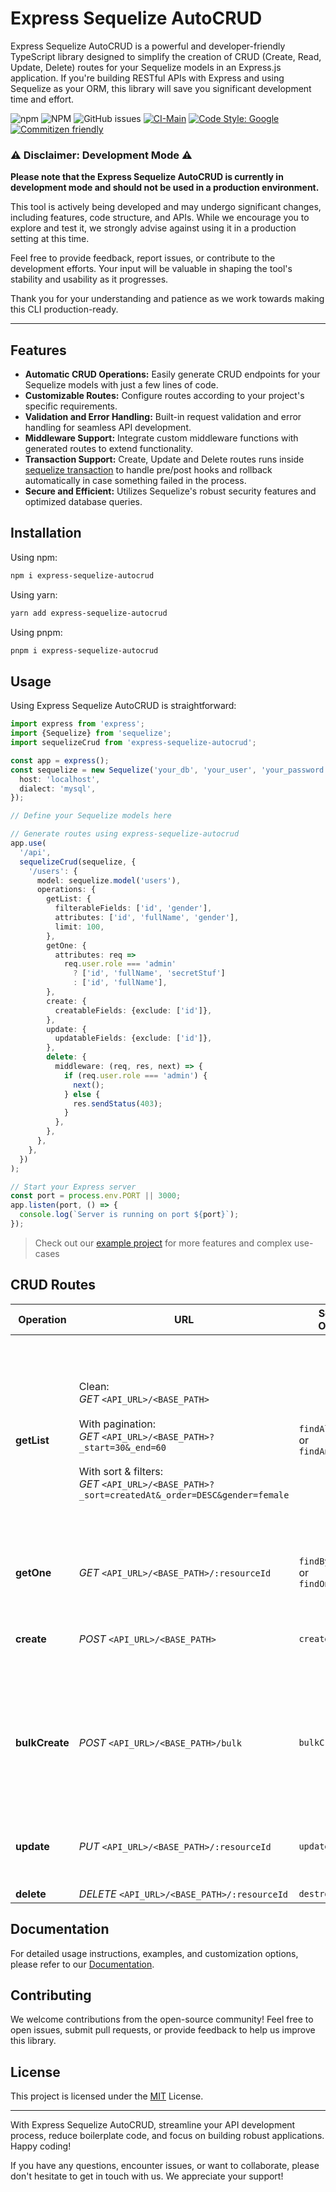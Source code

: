 # Express Sequelize AutoCRUD

Express Sequelize AutoCRUD is a powerful and developer-friendly TypeScript library designed to simplify the creation of CRUD (Create, Read, Update, Delete) routes for your Sequelize models in an Express.js application. If you're building RESTful APIs with Express and using Sequelize as your ORM, this library will save you significant development time and effort.

![npm](https://img.shields.io/npm/v/express-sequelize-autocrud)
![NPM](https://img.shields.io/npm/l/express-sequelize-autocrud)
![GitHub issues](https://img.shields.io/github/issues/doralteres/express-sequelize-autocrud)
[![CI-Main](https://github.com/doralteres/express-sequelize-crud/actions/workflows/release.yaml/badge.svg)](https://github.com/doralteres/express-sequelize-crud/actions/workflows/release.yaml)
[![Code Style: Google](https://img.shields.io/badge/code%20style-google-blueviolet.svg)](https://github.com/google/gts)
[![Commitizen friendly](https://img.shields.io/badge/commitizen-friendly-brightgreen.svg)](http://commitizen.github.io/cz-cli/)

### ⚠️ Disclaimer: Development Mode ⚠️

**Please note that the Express Sequelize AutoCRUD is currently in development mode and should not be used in a production environment.**

This tool is actively being developed and may undergo significant changes, including features, code structure, and APIs. While we encourage you to explore and test it, we strongly advise against using it in a production setting at this time.

Feel free to provide feedback, report issues, or contribute to the development efforts. Your input will be valuable in shaping the tool's stability and usability as it progresses.

Thank you for your understanding and patience as we work towards making this CLI production-ready.

---

## Features

- **Automatic CRUD Operations:** Easily generate CRUD endpoints for your Sequelize models with just a few lines of code.
- **Customizable Routes:** Configure routes according to your project's specific requirements.
- **Validation and Error Handling:** Built-in request validation and error handling for seamless API development.
- **Middleware Support:** Integrate custom middleware functions with generated routes to extend functionality.
- **Transaction Support:** Create, Update and Delete routes runs inside [sequelize transaction](https://sequelize.org/docs/v6/other-topics/transactions/) to handle pre/post hooks and rollback automatically in case something failed in the process.
- **Secure and Efficient:** Utilizes Sequelize's robust security features and optimized database queries.

## Installation

Using npm:

```bash
npm i express-sequelize-autocrud
```

Using yarn:

```bash
yarn add express-sequelize-autocrud
```

Using pnpm:

```bash
pnpm i express-sequelize-autocrud
```

## Usage

Using Express Sequelize AutoCRUD is straightforward:

```typescript
import express from 'express';
import {Sequelize} from 'sequelize';
import sequelizeCrud from 'express-sequelize-autocrud';

const app = express();
const sequelize = new Sequelize('your_db', 'your_user', 'your_password', {
  host: 'localhost',
  dialect: 'mysql',
});

// Define your Sequelize models here

// Generate routes using express-sequelize-autocrud
app.use(
  '/api',
  sequelizeCrud(sequelize, {
    '/users': {
      model: sequelize.model('users'),
      operations: {
        getList: {
          filterableFields: ['id', 'gender'],
          attributes: ['id', 'fullName', 'gender'],
          limit: 100,
        },
        getOne: {
          attributes: req =>
            req.user.role === 'admin'
              ? ['id', 'fullName', 'secretStuf']
              : ['id', 'fullName'],
        },
        create: {
          creatableFields: {exclude: ['id']},
        },
        update: {
          updatableFields: {exclude: ['id']},
        },
        delete: {
          middleware: (req, res, next) => {
            if (req.user.role === 'admin') {
              next();
            } else {
              res.sendStatus(403);
            }
          },
        },
      },
    },
  })
);

// Start your Express server
const port = process.env.PORT || 3000;
app.listen(port, () => {
  console.log(`Server is running on port ${port}`);
});
```

> Check out our [example project](./example) for more features and complex use-cases

## CRUD Routes

| Operation   | URL                                                                                                                                                                                                                       | Sequelize Operation                      | Comment                                                                                                                                                                                                                                                                                                 |
| ----------- | ------------------------------------------------------------------------------------------------------------------------------------------------------------------------------------------------------------------------- | ---------------------------------------- | ------------------------------------------------------------------------------------------------------------------------------------------------------------------------------------------------------------------------------------------------------------------------------------------------------- |
| **getList** | Clean:<br>_GET_ `<API_URL>/<BASE_PATH>`<br><br>With pagination:<br>_GET_ `<API_URL>/<BASE_PATH>?_start=30&_end=60`<br><br>With sort & filters:<br>_GET_ `<API_URL>/<BASE_PATH>?_sort=createdAt&_order=DESC&gender=female` | `findAll()`<br>or<br>`findAndCountAll()` | - Enable pagination with `pagination: true` in the config.<br>- Pagination automatically adds `Content-Range` header.<br>- Can control which fields can be filterable using `filterableFields` in the config.<br>- Can control which fields can be sortable using `sortableFieldsFields` in the config. |
| **getOne**  | _GET_ `<API_URL>/<BASE_PATH>/:resourceId`                                                                                                                                                                                 | `findByPk()`<br>or<br>`findOne()`        | - Can set custom key (not primary key) using `byField` in the config.                                                                                                                                                                                                                                   |
| **create**  | _POST_ `<API_URL>/<BASE_PATH>`                                                                                                                                                                                            | `create()`                               | - Can control which fields can be added to body request using `creatableFields` in the config.                                                                                                                                                                                                          |
| **bulkCreate**  | _POST_ `<API_URL>/<BASE_PATH>/bulk`                                                                                                                                                                                            | `bulkCreate()`                               | - Can control which fields can be added to body request using `creatableFields` in the config.<br />- Can custom the url path with `path` in the config (default: `/bulk`)                                                                                                                                                                                                          |
| **update**  | _PUT_ `<API_URL>/<BASE_PATH>/:resourceId`                                                                                                                                                                                 | `update()`                               | - Can control which fields can be added to body request using `updatableFields` in the config.                                                                                                                                                                                                          |
| **delete**  | _DELETE_ `<API_URL>/<BASE_PATH>/:resourceId`                                                                                                                                                                              | `destroy()`                              |                                                                                                                                                                                                                                                                                                         |

## Documentation

For detailed usage instructions, examples, and customization options, please refer to our [Documentation](./DOCUMENTATION.md).

## Contributing

We welcome contributions from the open-source community! Feel free to open issues, submit pull requests, or provide feedback to help us improve this library.

## License

This project is licensed under the [MIT](./LICENSE) License.

---

With Express Sequelize AutoCRUD, streamline your API development process, reduce boilerplate code, and focus on building robust applications. Happy coding!

If you have any questions, encounter issues, or want to collaborate, please don't hesitate to get in touch with us. We appreciate your support!
